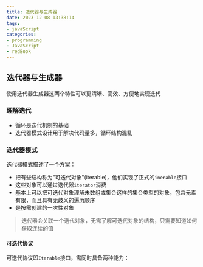 ```yaml
---
title: 迭代器与生成器
date: 2023-12-08 13:38:14
tags:
- javaScript
categories:
- programming
- JavaScript
- redBook
---
```


## 迭代器与生成器

 使用迭代器生成器这两个特性可以更清晰、高效、方便地实现迭代

### 理解迭代  

- 循环是迭代机制的基础
- 迭代器模式设计用于解决代码量多，循环结构混乱

### 迭代器模式

迭代器模式描述了一个方案：

- 把有些结构称为"可迭代对象"(iterable)，他们实现了正式的`inerable`接口
- 这些对象可以通过迭代器`iterator`消费
- 基本上可以把可迭代对象理解未数组或集合这样的集合类型的对象，包含元素有限，而且具有无歧义的遍历顺序
- 是按需创建的一次性对象

> 迭代器会关联一个迭代对象，无需了解可迭代对象的结构，只需要知道如何获取连续的值

#### 可迭代协议

可迭代协议即`Iterable`接口，需同时具备两种能力：

